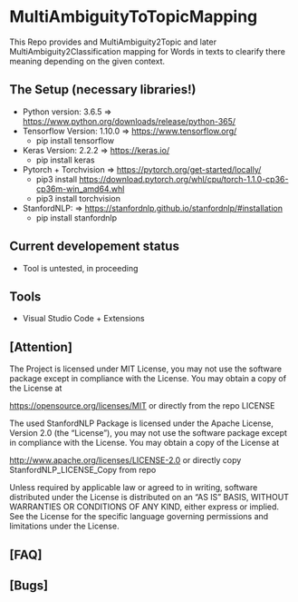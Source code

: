 # MultiAmbiguityToTopicMapping
This Repo provides and MultiAmbiguity2Topic and later MultiAmbiguity2Classification mapping for Words in texts to clearify there meaning depending on the given context.

## The Setup (necessary libraries!)

- Python version:       3.6.5   => https://www.python.org/downloads/release/python-365/
- Tensorflow Version:   1.10.0  => https://www.tensorflow.org/     
  - pip install tensorflow
- Keras Version:        2.2.2   => https://keras.io/
  -  pip install keras
- Pytorch + Torchvision         => https://pytorch.org/get-started/locally/
  - pip3 install https://download.pytorch.org/whl/cpu/torch-1.1.0-cp36-cp36m-win_amd64.whl
  - pip3 install torchvision
- StanfordNLP:                  => https://stanfordnlp.github.io/stanfordnlp/#installation
  -  pip install stanfordnlp


## Current developement status
- Tool is untested, in proceeding

## Tools
- Visual Studio Code + Extensions

## [Attention]
The Project is licensed under MIT License, you may not use the software package except in compliance with the License. You may obtain a copy of the License at

https://opensource.org/licenses/MIT or directly from the repo LICENSE

The used StanfordNLP Package is licensed under the Apache License, Version 2.0 (the “License”), you may not use the software package except in compliance with the License. You may obtain a copy of the License at

http://www.apache.org/licenses/LICENSE-2.0 or directly copy StanfordNLP_LICENSE_Copy from repo

Unless required by applicable law or agreed to in writing, software distributed under the License is distributed on an “AS IS” BASIS, WITHOUT WARRANTIES OR CONDITIONS OF ANY KIND, either express or implied. See the License for the specific language governing permissions and limitations under the License.

## [FAQ]

## [Bugs]
